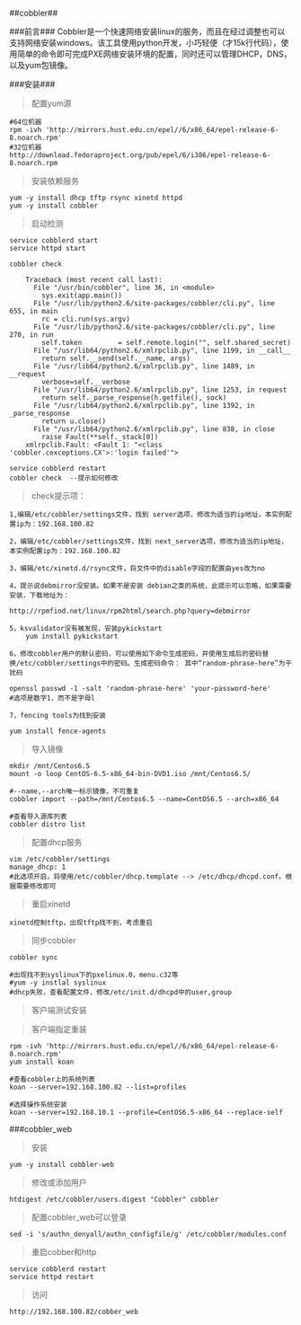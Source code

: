 ##cobbler##

###前言###
Cobbler是一个快速网络安装linux的服务，而且在经过调整也可以支持网络安装windows。该工具使用python开发，小巧轻便（才15k行代码），使用简单的命令即可完成PXE网络安装环境的配置，同时还可以管理DHCP，DNS，以及yum包镜像。


###安装###
>配置yum源

	#64位机器
	rpm -ivh 'http://mirrors.hust.edu.cn/epel//6/x86_64/epel-release-6-8.noarch.rpm'
	#32位机器
	http://download.fedoraproject.org/pub/epel/6/i386/epel-release-6-8.noarch.rpm

>安装依赖服务

	yum -y install dhcp tftp rsync xinetd httpd
	yum -y install cobbler

>启动检测

	service cobblerd start
	service httpd start
	
	cobbler check

		Traceback (most recent call last):
		  File "/usr/bin/cobbler", line 36, in <module>
		    sys.exit(app.main())
		  File "/usr/lib/python2.6/site-packages/cobbler/cli.py", line 655, in main
		    rc = cli.run(sys.argv)
		  File "/usr/lib/python2.6/site-packages/cobbler/cli.py", line 270, in run
		    self.token         = self.remote.login("", self.shared_secret)
		  File "/usr/lib64/python2.6/xmlrpclib.py", line 1199, in __call__
		    return self.__send(self.__name, args)
		  File "/usr/lib64/python2.6/xmlrpclib.py", line 1489, in __request
		    verbose=self.__verbose
		  File "/usr/lib64/python2.6/xmlrpclib.py", line 1253, in request
		    return self._parse_response(h.getfile(), sock)
		  File "/usr/lib64/python2.6/xmlrpclib.py", line 1392, in _parse_response
		    return u.close()
		  File "/usr/lib64/python2.6/xmlrpclib.py", line 838, in close
		    raise Fault(**self._stack[0])
		xmlrpclib.Fault: <Fault 1: "<class 'cobbler.cexceptions.CX'>:'login failed'">

	service cobblerd restart
	cobbler check  --提示如何修改

>check提示项：

	1,编辑/etc/cobbler/settings文件，找到 server选项，修改为适当的ip地址，本实例配置ip为：192.168.100.82

	2，编辑/etc/cobbler/settings文件，找到 next_server选项，修改为适当的ip地址，本实例配置ip为：192.168.100.82

	3，编辑/etc/xinetd.d/rsync文件，将文件中的disable字段的配置由yes改为no
	
	4，提示说debmirror没安装。如果不是安装 debian之类的系统，此提示可以忽略，如果需要安装，下载地址为：
	
	http://rpmfind.net/linux/rpm2html/search.php?query=debmirror
	
	5，ksvalidator没有被发现，安装pykickstart
		yum install pykickstart
	
	6，修改cobbler用户的默认密码，可以使用如下命令生成密码，并使用生成后的密码替换/etc/cobbler/settings中的密码。生成密码命令： 其中“random-phrase-here”为干扰码
	
	openssl passwd -1 -salt 'random-phrase-here' 'your-password-here'
	#选项是数字1，而不是字母l

	7，fencing tools为找到安装
	
	yum install fence-agents
	
	

>导入镜像

	mkdir /mnt/Centos6.5
	mount -o loop CentOS-6.5-x86_64-bin-DVD1.iso /mnt/Centos6.5/
	
	#--name,--arch唯一标示镜像，不可重复
	cobbler import --path=/mnt/Centos6.5 --name=CentOS6.5 --arch=x86_64

	#查看导入源库列表
	cobbler distro list

>配置dhcp服务

	vim /etc/cobbler/settings
	manage_dhcp: 1
	#此选项开启，将使用/etc/cobbler/dhcp.template --> /etc/dhcp/dhcpd.conf。根据需要修改即可

>重启xinetd

	xinetd控制tftp，出现tftp找不到，考虑重启

>同步cobbler

	cobbler sync

	#出现找不到syslinux下的pxelinux.0，menu.c32等
	#yum -y instlal syslinux
	#dhcp失败，查看配置文件，修改/etc/init.d/dhcpd中的user,group	

>客户端测试安装


>客户端指定重装
	
	rpm -ivh 'http://mirrors.hust.edu.cn/epel//6/x86_64/epel-release-6-8.noarch.rpm'
	yum install koan
	
	#查看cobbler上的系统列表
	koan --server=192.168.100.82 --list=profiles
	
	#选择操作系统安装
	koan --server=192.168.10.1 --profile=CentOS6.5-x86_64 --replace-self
	
###cobbler_web

>安装

	yum -y install cobbler-web
	
>修改或添加用户

	htdigest /etc/cobbler/users.digest "Cobbler" cobbler  

>配置cobbler_web可以登录

	sed -i 's/authn_denyall/authn_configfile/g' /etc/cobbler/modules.conf

>重启cobber和http

	service cobblerd restart
	service httpd restart

>访问

	http://192.168.100.82/cobber_web

	